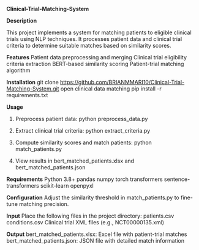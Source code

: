 **Clinical-Trial-Matching-System**

**Description**

This project implements a system for matching patients to eligible clinical trials using NLP techniques. It processes patient data and clinical trial criteria to determine suitable matches based on similarity scores.

**Features**
  Patient data preprocessing and merging
  Clinical trial eligibility criteria extraction
  BERT-based similarity scoring
  Patient-trial matching algorithm
  
**Installation**
  git clone https://github.com/BRIANMMARI10/Clinical-Trial-Matching-System.git
  open clinical data matching
  pip install -r requirements.txt
  
**Usage**
1.  Preprocess patient data:
  python preprocess_data.py

2.  Extract clinical trial criteria:
  python extract_criteria.py

3.  Compute similarity scores and match patients:
  python match_patients.py

4.  View results in bert_matched_patients.xlsx and bert_matched_patients.json
   
**Requirements**
  Python 3.8+
  pandas
  numpy
  torch
  transformers
  sentence-transformers
  scikit-learn
  openpyxl
  
**Configuration**
  Adjust the similarity threshold in match_patients.py to fine-tune matching precision.
  
**Input**
Place the following files in the project directory:
  patients.csv
  conditions.csv
  Clinical trial XML files (e.g., NCT00000135.xml)
  
**Output**
  bert_matched_patients.xlsx: Excel file with patient-trial matches
  bert_matched_patients.json: JSON file with detailed match information
